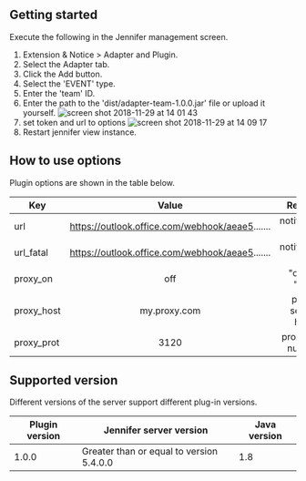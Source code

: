 ## Getting started

Execute the following in the Jennifer management screen.

 1. Extension & Notice > Adapter and Plugin.
 2. Select the Adapter tab.
 3. Click the Add button.
 4. Select the 'EVENT' type.
 5. Enter the 'team' ID.
 6. Enter the path to the 'dist/adapter-team-1.0.0.jar' file or upload it yourself.
 ![screen shot 2018-11-29 at 14 01 43](https://user-images.githubusercontent.com/2956728/49200280-702c2d00-f3df-11e8-9f2e-6b06aaa644be.png)
 7. set token and url to options
 ![screen shot 2018-11-29 at 14 09 17](https://user-images.githubusercontent.com/2956728/49200485-65be6300-f3e0-11e8-8559-a36c167c95d4.png)
 8. Restart jennifer view instance.
 
## How to use options

Plugin options are shown in the table below.

| Key           | Value | Remark |
| ------------- |:-------------:|:-------------:|
| url |  https://outlook.office.com/webhook/aeae5....... | notification 1 |
| url_fatal |  https://outlook.office.com/webhook/aeae5....... | notification 2 |
| proxy_on | off | "on" or "off" |
| proxy_host | my.proxy.com | proxy server host |
| proxy_prot | 3120 | proxy port number |

## Supported version
 
Different versions of the server support different plug-in versions.
 
| Plugin version | Jennifer server version | Java version |
| ------------- |-------------|-------------|
| 1.0.0       | Greater than or equal to version 5.4.0.0 | 1.8
